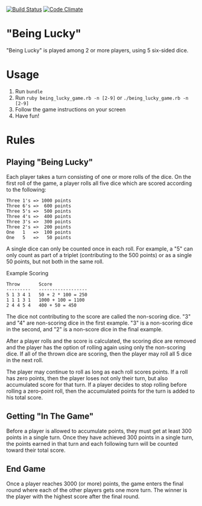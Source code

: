 [![Build Status](https://travis-ci.com/phlcastro/beinglucky.svg?token=vrTzq1LMxYPdMZthtcvh&branch=master)](https://travis-ci.com/phlcastro/beinglucky)
[![Code Climate](https://codeclimate.com/github/phlcastro/beinglucky/badges/gpa.svg)](https://codeclimate.com/github/phlcastro/beinglucky)
# "Being Lucky"

"Being Lucky" is played among 2 or more players, using 5
six-sided dice.

# Usage
1. Run `bundle`
2. Run `ruby being_lucky_game.rb -n [2-9]` or `./being_lucky_game.rb -n [2-9]`
3. Follow the game instructions on your screen
4. Have fun!

# Rules
## Playing "Being Lucky"

Each player takes a turn consisting of one or more rolls of the dice.
On the first roll of the game, a player rolls all five dice which are
scored according to the following:

    Three 1's => 1000 points
    Three 6's =>  600 points  
    Three 5's =>  500 points
    Three 4's =>  400 points
    Three 3's =>  300 points
    Three 2's =>  200 points
    One   1   =>  100 points
    One   5   =>   50 points

A single dice can only be counted once in each roll.  For example,
a "5" can only count as part of a triplet (contributing to the 500
points) or as a single 50 points, but not both in the same roll.

Example Scoring

    Throw       Score
    ---------   ------------------
    5 1 3 4 1   50 + 2 * 100 = 250
    1 1 1 3 1   1000 + 100 = 1100
    2 4 4 5 4   400 + 50 = 450

The dice not contributing to the score are called the non-scoring
dice.  "3" and "4" are non-scoring dice in the first example.  "3" is
a non-scoring dice in the second, and "2" is a non-score dice in the
final example.

After a player rolls and the score is calculated, the scoring dice are
removed and the player has the option of rolling again using only the
non-scoring dice. If all of the thrown dice are scoring, then the
player may roll all 5 dice in the next roll.

The player may continue to roll as long as each roll scores points. If
a roll has zero points, then the player loses not only their turn, but
also accumulated score for that turn. If a player decides to stop
rolling before rolling a zero-point roll, then the accumulated points
for the turn is added to his total score.

## Getting "In The Game"

Before a player is allowed to accumulate points, they must get at
least 300 points in a single turn. Once they have achieved 300 points
in a single turn, the points earned in that turn and each following
turn will be counted toward their total score.

## End Game

Once a player reaches 3000 (or more) points, the game enters the final
round where each of the other players gets one more turn. The winner
is the player with the highest score after the final round.